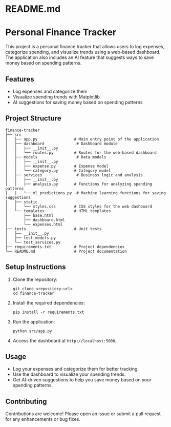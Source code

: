 # README.md

# Personal Finance Tracker

This project is a personal finance tracker that allows users to log expenses, categorize spending, and visualize trends using a web-based dashboard. The application also includes an AI feature that suggests ways to save money based on spending patterns.

## Features

- Log expenses and categorize them
- Visualize spending trends with Matplotlib
- AI suggestions for saving money based on spending patterns

## Project Structure

```
finance-tracker
├── src
│   ├── app.py                # Main entry point of the application
│   ├── dashboard              # Dashboard module
│   │   ├── __init__.py
│   │   └── routes.py         # Routes for the web-based dashboard
│   ├── models                 # Data models
│   │   ├── __init__.py
│   │   ├── expense.py        # Expense model
│   │   └── category.py       # Category model
│   ├── services               # Business logic and analysis
│   │   ├── __init__.py
│   │   ├── analysis.py       # Functions for analyzing spending patterns
│   │   └── ml_predictions.py  # Machine learning functions for saving suggestions
│   ├── static
│   │   └── styles.css        # CSS styles for the web dashboard
│   └── templates             # HTML templates
│       ├── base.html
│       ├── dashboard.html
│       └── expenses.html
├── tests                     # Unit tests
│   ├── __init__.py
│   ├── test_models.py
│   └── test_services.py
├── requirements.txt          # Project dependencies
└── README.md                 # Project documentation
```

## Setup Instructions

1. Clone the repository:
   ```
   git clone <repository-url>
   cd finance-tracker
   ```

2. Install the required dependencies:
   ```
   pip install -r requirements.txt
   ```

3. Run the application:
   ```
   python src/app.py
   ```

4. Access the dashboard at `http://localhost:5000`.

## Usage

- Log your expenses and categorize them for better tracking.
- Use the dashboard to visualize your spending trends.
- Get AI-driven suggestions to help you save money based on your spending patterns.

## Contributing

Contributions are welcome! Please open an issue or submit a pull request for any enhancements or bug fixes.